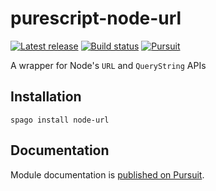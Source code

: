 # purescript-node-url

[![Latest release](http://img.shields.io/github/release/purescript-node/purescript-node-url.svg)](https://github.com/purescript-node/purescript-node-url/releases)
[![Build status](https://github.com/purescript-node/purescript-node-url/workflows/CI/badge.svg?branch=master)](https://github.com/purescript-node/purescript-node-url/actions?query=workflow%3ACI+branch%3Amaster)
[![Pursuit](https://pursuit.purescript.org/packages/purescript-node-url/badge)](https://pursuit.purescript.org/packages/purescript-node-url)

A wrapper for Node's `URL` and `QueryString` APIs

## Installation

```
spago install node-url
```

## Documentation

Module documentation is [published on Pursuit](http://pursuit.purescript.org/packages/purescript-node-url).
